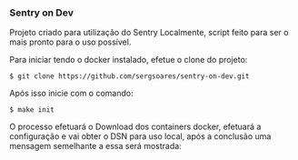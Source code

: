 ### Sentry on Dev

Projeto criado para utilização do Sentry Localmente, script feito para ser o mais pronto para o uso possível.

Para iniciar tendo o docker instalado, efetue o clone do projeto:

```
$ git clone https://github.com/sergsoares/sentry-on-dev.git
```

Após isso inicie com o comando:

```
$ make init
```

O processo efetuará o Download dos containers docker, efetuará a configuração e vai obter o DSN para uso local, após a conclusão uma mensagem semelhante a essa será mostrada:


